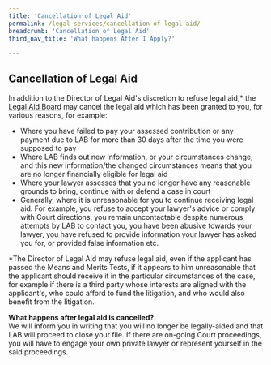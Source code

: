 ```yaml
---
title: 'Cancellation of Legal Aid'
permalink: /legal-services/cancellation-of-legal-aid/
breadcrumb: 'Cancellation of Legal Aid'
third_nav_title: 'What happens After I Apply?'

---
```


## Cancellation of Legal Aid

In addition to the Director of Legal Aid's discretion to refuse legal aid,* the [Legal Aid Board](https://lab.mlaw.gov.sg/legal-services/grant-of-aid/) may cancel the legal aid which has been granted to you, for various reasons, for example: 

* Where you have failed to pay your assessed contribution or any payment due to LAB for more than 30 days after the time you were supposed to pay
* Where LAB finds out new information, or your circumstances change, and this new information/the changed circumstances means that you are no longer financially eligible for legal aid
* Where your lawyer assesses that you no longer have any reasonable grounds to bring, continue with or defend a case in court
* Generally, where it is unreasonable for you to continue receiving legal aid. For example, you refuse to accept your lawyer's advice or comply with Court directions, you remain uncontactable despite numerous attempts by LAB to contact you, you have been abusive towards your lawyer, you have refused to provide information your lawyer has asked you for, or provided false information etc.<br>

*The Director of Legal Aid may refuse legal aid, even if the applicant has passed the Means and Merits Tests, if it appears to him unreasonable that the applicant should receive it in the particular circumstances of the case, for example if there is a third party whose interests are aligned with the applicant's, who could afford to fund the litigation, and who would also benefit from the litigation. <br>


**What happens after legal aid is cancelled?**<br>
We will inform you in writing that you will no longer be legally-aided and that LAB will proceed to close your file. If there are on-going Court proceedings, you will have to engage your own private lawyer or represent yourself in the said proceedings.